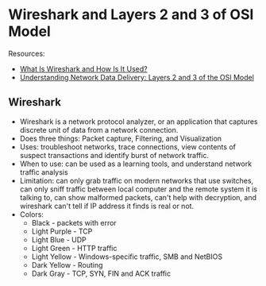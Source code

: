 # Wireshark and Layers 2 and 3 of OSI Model

Resources:

- [What Is Wireshark and How Is It Used?](https://www.comptia.org/content/articles/what-is-wireshark-and-how-to-use-it)
- [Understanding Network Data Delivery: Layers 2 and 3 of the OSI Model](https://www.comptia.org/blog/layers-2-and-3-osi-model)

## Wireshark

- Wireshark is a network protocol analyzer, or an application that captures discrete unit of data from a network connection.
- Does three things: Packet capture, Filtering, and Visualization
- Uses: troubleshoot networks, trace connections, view contents of suspect transactions and identify burst of network traffic.
- When to use: can be used as a learning tools, and  understand network traffic analysis
- Limitation: can only grab traffic on modern networks that use switches, can only sniff traffic between local computer and the remote system it is talking to, can show malformed packets, can't help with decryption, and wireshark can't tell if IP address it finds is real or not.
- Colors: 
    - Black - packets with error
    - Light Purple - TCP
    - Light Blue - UDP
    - Light Green - HTTP traffic
    - Light Yellow - Windows-specific traffic, SMB and NetBIOS
    - Dark Yellow - Routing
    - Dark Gray - TCP, SYN, FIN and ACK traffic
